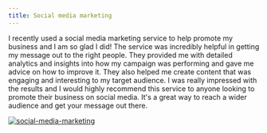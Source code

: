 ```yaml
---
title: Social media marketing
---
```


I recently used a social media marketing service to help promote my business and I am so glad I did! The service was incredibly helpful in getting my message out to the right people. They provided me with detailed analytics and insights into how my campaign was performing and gave me advice on how to improve it. They also helped me create content that was engaging and interesting to my target audience. I was really impressed with the results and I would highly recommend this service to anyone looking to promote their business on social media. It's a great way to reach a wider audience and get your message out there.

[![social-media-marketing](<https://dabuttonfactory.com/button.png?t=CHECK+SERVICE&f=Noto+Sans-Bold&ts=26&tc=fff&hp=45&vp=20&c=11&bgt=unicolored&bgc=4bd42f>)](<https://www.bark.com/?a_aid=5d2d0e83cdc39>)